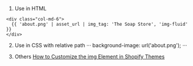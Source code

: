 1. Use in HTML
```
<div class="col-md-6">
  {{ 'about.png' | asset_url | img_tag: 'The Soap Store', 'img-fluid' }}
</div>
```
2. Use in CSS with relative path
···
  background-image: url('about.png');
···

3. Others [How to Customize the img Element in Shopify Themes](https://www.shopify.com.au/partners/blog/html-img-element)